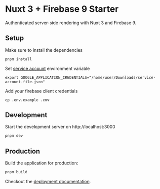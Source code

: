 # Nuxt 3 + Firebase 9 Starter

Authenticated server-side rendering with Nuxt 3 and Firebase 9.

## Setup

Make sure to install the dependencies

```bash
pnpm install
```

Set [service account](https://firebase.google.com/docs/admin/setup#initialize-sdk) environment variable

```
export GOOGLE_APPLICATION_CREDENTIALS="/home/user/Downloads/service-account-file.json"
```

Add your firebase client credentials

```
cp .env.example .env
```

## Development

Start the development server on http://localhost:3000

```bash
pnpm dev
```

## Production

Build the application for production:

```bash
pnpm build
```

Checkout the [deployment documentation](https://v3.nuxtjs.org/docs/deployment).
